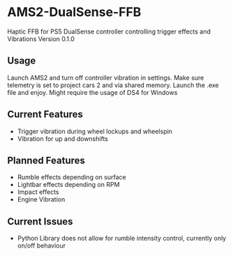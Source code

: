 # AMS2-DualSense-FFB 
Haptic FFB for PS5 DualSense controller controlling trigger effects and Vibrations
Version 0.1.0

## Usage
Launch AMS2 and turn off controller vibration in settings. Make sure telemetry is set to project cars 2 and via shared memory.
Launch the .exe file and enjoy. Might require the usage of DS4 for Windows

## Current Features
- Trigger vibration during wheel lockups and wheelspin
- Vibration for up and downshifts

## Planned Features
- Rumble effects depending on surface
- Lightbar effects depending on RPM
- Impact effects
- Engine Vibration

## Current Issues
- Python Library does not allow for rumble intensity control, currently only on/off behaviour
